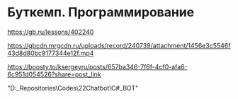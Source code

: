 # Буткемп. Программирование

https://gb.ru/lessons/402240

https://gbcdn.mrgcdn.ru/uploads/record/240739/attachment/1456e3c5546f43d8d80bc9177344e12f.mp4

https://boosty.to/ksergeyru/posts/657ba346-7f6f-4cf0-afa6-6c951d054526?share=post_link


"D:\_Repositories\Codes\22Chatbot\C#_BOT"
